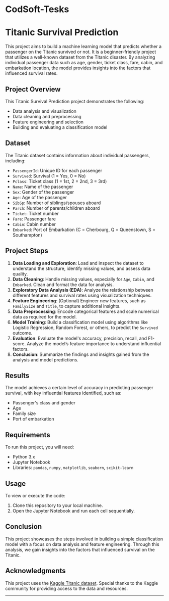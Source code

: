 # CodSoft-Tesks
# Titanic Survival Prediction

This project aims to build a machine learning model that predicts whether a passenger on the Titanic survived or not. It is a beginner-friendly project that utilizes a well-known dataset from the Titanic disaster. By analyzing individual passenger data such as age, gender, ticket class, fare, cabin, and embarkation location, the model provides insights into the factors that influenced survival rates.

## Project Overview

This Titanic Survival Prediction project demonstrates the following:
- Data analysis and visualization
- Data cleaning and preprocessing
- Feature engineering and selection
- Building and evaluating a classification model

## Dataset

The Titanic dataset contains information about individual passengers, including:
- `PassengerId`: Unique ID for each passenger
- `Survived`: Survival (1 = Yes, 0 = No)
- `Pclass`: Ticket class (1 = 1st, 2 = 2nd, 3 = 3rd)
- `Name`: Name of the passenger
- `Sex`: Gender of the passenger
- `Age`: Age of the passenger
- `SibSp`: Number of siblings/spouses aboard
- `Parch`: Number of parents/children aboard
- `Ticket`: Ticket number
- `Fare`: Passenger fare
- `Cabin`: Cabin number
- `Embarked`: Port of Embarkation (C = Cherbourg, Q = Queenstown, S = Southampton)

## Project Steps

1. **Data Loading and Exploration**: Load and inspect the dataset to understand the structure, identify missing values, and assess data quality.
2. **Data Cleaning**: Handle missing values, especially for `Age`, `Cabin`, and `Embarked`. Clean and format the data for analysis.
3. **Exploratory Data Analysis (EDA)**: Analyze the relationship between different features and survival rates using visualization techniques.
4. **Feature Engineering**: (Optional) Engineer new features, such as `FamilySize` and `Title`, to capture additional insights.
5. **Data Preprocessing**: Encode categorical features and scale numerical data as required for the model.
6. **Model Training**: Build a classification model using algorithms like Logistic Regression, Random Forest, or others, to predict the `Survived` outcome.
7. **Evaluation**: Evaluate the model's accuracy, precision, recall, and F1-score. Analyze the model’s feature importance to understand influential factors.
8. **Conclusion**: Summarize the findings and insights gained from the analysis and model predictions.

## Results

The model achieves a certain level of accuracy in predicting passenger survival, with key influential features identified, such as:
- Passenger's class and gender
- Age
- Family size
- Port of embarkation

## Requirements

To run this project, you will need:
- Python 3.x
- Jupyter Notebook
- Libraries: `pandas`, `numpy`, `matplotlib`, `seaborn`, `scikit-learn`

## Usage

To view or execute the code:
1. Clone this repository to your local machine.
2. Open the Jupyter Notebook and run each cell sequentially.

## Conclusion

This project showcases the steps involved in building a simple classification model with a focus on data analysis and feature engineering. Through this analysis, we gain insights into the factors that influenced survival on the Titanic.

## Acknowledgments

This project uses the [Kaggle Titanic dataset](https://www.kaggle.com/c/titanic). Special thanks to the Kaggle community for providing access to the data and resources.

---
